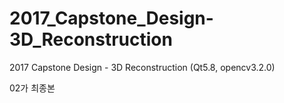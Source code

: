 # 2017_Capstone_Design-3D_Reconstruction
2017 Capstone Design - 3D Reconstruction (Qt5.8, opencv3.2.0)

02가 최종본
